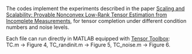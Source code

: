 The codes implement the experiments described in the paper [Scaling and Scalability: Provable Nonconvex Low-Rank Tensor Estimation from Incomplete Measurements](https://arxiv.org/abs/2104.14526), for tensor completion under different condition numbers and noise levels. 

Each file can run directly in MATLAB equipped with [Tensor Toolbox](https://www.tensortoolbox.org):  
TC.m -> Figure 4, TC_randinit.m -> Figure 5, TC_noise.m -> Figure 6.